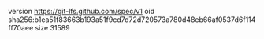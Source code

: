 version https://git-lfs.github.com/spec/v1
oid sha256:b1ea51f83663b193a51f9cd7d72d720573a780d48eb66af0537d6f114ff70aee
size 31589
